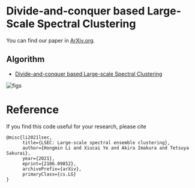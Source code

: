 # Divide-and-conquer based Large-Scale Spectral Clustering

You can find our paper in [ArXiv.org](https://arxiv.org/abs/2106.09852).

<!-- ## Datasets -->
<!-- Five real world datasets and five synthetic datasets: -->

<!-- - PenDigits 
- USPS 
- Letters 
- MNIST 
- Covertype 
- Three Spirals-60K (TS-60K)
- Two Moons-1M (TM-1M)
- Three Circles-6M (TC-6M)
- Circles and Gaussian-10M (CG-10M) 
- Flower-20M (FL-20M)  -->

## Algorithm 


- [Divide-and-conquer based Large-scale Spectral Clustering](LSEC.m)

![figs](figs/overview3.jpg "An overview of our method.")

# Reference
If you find this code useful for your research, please cite
```
@misc{li2021lsec,
      title={LSEC: Large-scale spectral ensemble clustering}, 
      author={Hongmin Li and Xiucai Ye and Akira Imakura and Tetsuya Sakurai},
      year={2021},
      eprint={2106.09852},
      archivePrefix={arXiv},
      primaryClass={cs.LG}
}
```